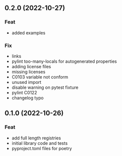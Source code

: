 ## 0.2.0 (2022-10-27)

### Feat

- added examples

### Fix

- links
- pylint too-many-locals for autogenerated properties
- adding license files
- missing licenses
- C0103 variable not conform
- unused import
- disable warning on pytest fixture
- pylint C0122
- changelog typo

## 0.1.0 (2022-10-26)

### Feat

- add full length registries
- initial library code and tests
- pyproject.toml files for poetry
